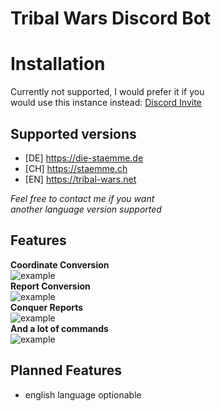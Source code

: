 # Tribal Wars Discord Bot

# Installation
Currently not supported, I would prefer it if you  
would use this instance instead: [Discord Invite](http://discordapp.com/oauth2/authorize?&client_id=344191195981021185&scope=bot)

## Supported versions
* [DE] https://die-staemme.de
* [CH] https://staemme.ch
* [EN] https://tribal-wars.net

*Feel free to contact me if you want*  
*another language version supported*

## Features

**Coordinate Conversion**  
![example](https://i.imgur.com/EDofX0n.png)  
**Report Conversion**  
![example](https://i.imgur.com/MSGlipI.png)  
**Conquer Reports**  
![example](https://i.imgur.com/EefGTQP.png)  
**And a lot of commands**  
![example](https://i.imgur.com/7Kjbp6b.png)  

## Planned Features
* english language optionable